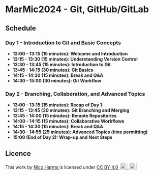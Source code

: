 # MarMic2024 - Git, GitHub/GitLab

## Schedule

### Day 1 - Introduction to Git and Basic Concepts

- **13:00 - 13:15 (15 minutes): Welcome and Introduction**
- **13:15 - 13:30 (15 minutes): Understanding Version Control**
- **13:30 - 13:45 (15 minutes): Introduction to Git**
- **13:45 - 14:15 (30 minutes): Git Basics**
- **14:15 - 14:30 (15 minutes): Break and Q&A**
- **14:30 - 15:00 (30 minutes): Git Workflow**

### Day 2 - Branching, Collaboration, and Advanced Topics

- **13:00 - 13:15 (15 minutes): Recap of Day 1**
- **13:15 - 13:45 (30 minutes): Git Branching and Merging**
- **13:45 - 14:00 (15 minutes): Remote Repositories**
- **14:00 - 14:15 (15 minutes): Collaborative Workflows**
- **14:15 - 14:30 (15 minutes): Break and Q&A**
- **14:30 - 14:55 (25 minutes): Advanced Topics (time permitting)**
- **15:00 (End of Day 2): Wrap-up and Next Steps**

## Licence

<p xmlns:cc="http://creativecommons.org/ns#" >
    This work by 
    <a rel="cc:attributionURL dct:creator" property="cc:attributionName" href="https://me.nicoharms.de">
    Nico Harms
    </a>
    is licensed under 
    <a href="http://creativecommons.org/licenses/by/4.0/?ref=chooser-v1" target="_blank" rel="license noopener noreferrer" style="display:inline-block;">
        CC BY 4.0
        <img style="height:22px!important;margin-left:3px;vertical-align:text-bottom;" src="https://mirrors.creativecommons.org/presskit/icons/cc.svg?ref=chooser-v1">
        <img style="height:22px!important;margin-left:3px;vertical-align:text-bottom;" src="https://mirrors.creativecommons.org/presskit/icons/by.svg?ref=chooser-v1">
    </a>
</p>
